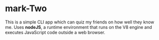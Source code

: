 # mark-Two
This is a simple CLI app which can quiz my friends on how well they know me. Uses **nodeJS**, a runtime environment that runs on the V8 engine and executes JavaScript code outside a web browser. 
